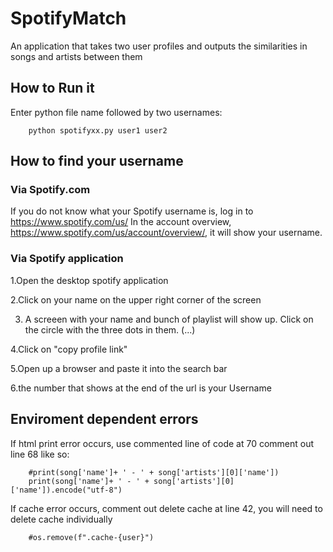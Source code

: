 # SpotifyMatch
An application that takes two user profiles and outputs the similarities in songs and artists between them

## How to Run it
Enter python file name followed by two usernames:

        python spotifyxx.py user1 user2
        
## How to find your username
### Via Spotify.com
If you do not know what your Spotify username is, log in to https://www.spotify.com/us/ 
In the account overview, https://www.spotify.com/us/account/overview/, it will show your username. 

### Via Spotify application
1.Open the desktop spotify application

2.Click on your name on the upper right corner of the screen

3. A screeen with your name and bunch of playlist will show up. Click on the circle with the three dots in them. (...) 

4.Click on "copy profile link" 

5.Open up a browser and paste it into the search bar

6.the number that shows at the end of the url is your Username

## Enviroment dependent errors
If html print error occurs, use commented line of code at 70 comment out line 68 like so:
        
        #print(song['name']+ ' - ' + song['artists'][0]['name'])
        print(song['name']+ ' - ' + song['artists'][0]['name']).encode("utf-8")


If cache error occurs, comment out delete cache at line 42, you will need to delete cache individually
        
        #os.remove(f".cache-{user}")
